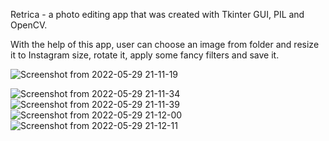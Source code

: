 Retrica - a photo editing app that was created with Tkinter GUI, PIL and OpenCV. 

With the help of this app, user can choose an image from folder and resize it to Instagram size, rotate it, apply some fancy filters and save it. 

![Screenshot from 2022-05-29 21-11-19](https://user-images.githubusercontent.com/66420708/170876700-90701cbf-f90f-4585-ba90-79ddc17a9076.png)

![Screenshot from 2022-05-29 21-11-34](https://user-images.githubusercontent.com/66420708/170876719-0f9c10bb-4111-451c-89cd-2c7c8ae14173.png)
![Screenshot from 2022-05-29 21-11-39](https://user-images.githubusercontent.com/66420708/170876725-d43d7b2b-0c2c-466b-848b-92a20022544f.png)
![Screenshot from 2022-05-29 21-12-00](https://user-images.githubusercontent.com/66420708/170876729-ba197105-4bf4-4cbc-9a29-4047ebb637d7.png)
![Screenshot from 2022-05-29 21-12-11](https://user-images.githubusercontent.com/66420708/170876734-3b61525e-771d-435d-b50b-13932037095e.png)


